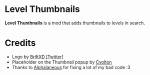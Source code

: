 # Level Thumbnails

**Level Thumbnails** is a mod that adds thumbnails to levels in search.

# Credits

- Logo by [BriftXD [Twitter]](https://twitter.com/BriftXD)
- Placeholder on the Thumbnail popup by [Cvolton](https://twitter.com/Misabr0penguin)
- Thanks to [Alphalaneous](https://github.com/Alphalaneous) for fixing a lot of my bad code :3
